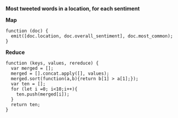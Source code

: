 **Most tweeted words in a location, for each sentiment**

**Map**
```
function (doc) {
  emit([doc.location, doc.overall_sentiment], doc.most_common);
}
```

**Reduce**
```
function (keys, values, rereduce) {
  var merged = [];
  merged = [].concat.apply([], values);  
  merged.sort(function(a,b){return b[1] > a[1];});
  var ten = [];
  for (let i =0; i<10;i++){
    ten.push(merged[i]);
  }
  return ten;
}
```
